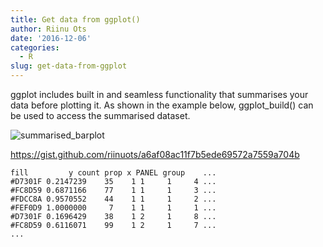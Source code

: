 ```yaml
---
title: Get data from ggplot()
author: Riinu Ots
date: '2016-12-06'
categories:
  - R
slug: get-data-from-ggplot
---
```


ggplot includes built in and seamless functionality that summarises your data before plotting it. As shown in the example below, ggplot_build() can be used to access the summarised dataset.

![summarised_barplot](https://riinudata.files.wordpress.com/2016/12/summarised_barplot.png)

https://gist.github.com/riinuots/a6af08ac11f7b5ede69572a7559a704b

    fill         y count prop x PANEL group    ...
    #D7301F 0.2147239    35    1 1     1     4 ...
    #FC8D59 0.6871166    77    1 1     1     3 ...
    #FDCC8A 0.9570552    44    1 1     1     2 ...
    #FEF0D9 1.0000000     7    1 1     1     1 ...
    #D7301F 0.1696429    38    1 2     1     8 ...
    #FC8D59 0.6116071    99    1 2     1     7 ...
    ...
